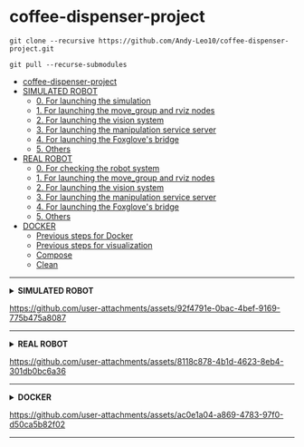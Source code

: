 # coffee-dispenser-project

```
git clone --recursive https://github.com/Andy-Leo10/coffee-dispenser-project.git
```
```
git pull --recurse-submodules
```

- [coffee-dispenser-project](#coffee-dispenser-project)
- [SIMULATED ROBOT](#simulated-robot)
  - [0. For launching the simulation](#0-for-launching-the-simulation)
  - [1. For launching the move\_group and rviz nodes](#1-for-launching-the-move_group-and-rviz-nodes)
  - [2. For launching the vision system](#2-for-launching-the-vision-system)
  - [3. For launching the manipulation service server](#3-for-launching-the-manipulation-service-server)
  - [4. For launching the Foxglove's bridge](#4-for-launching-the-foxgloves-bridge)
  - [5. Others](#5-others)
- [REAL ROBOT](#real-robot)
  - [0. For checking the robot system](#0-for-checking-the-robot-system)
  - [1. For launching the move\_group and rviz nodes](#1-for-launching-the-move_group-and-rviz-nodes-1)
  - [2. For launching the vision system](#2-for-launching-the-vision-system-1)
  - [3. For launching the manipulation service server](#3-for-launching-the-manipulation-service-server-1)
  - [4. For launching the Foxglove's bridge](#4-for-launching-the-foxgloves-bridge-1)
  - [5. Others](#5-others-1)
- [DOCKER](#docker)
  - [Previous steps for Docker](#previous-steps-for-docker)
  - [Previous steps for visualization](#previous-steps-for-visualization)
  - [Compose](#compose)
  - [Clean](#clean)

---

<details>
<summary><b>SIMULATED ROBOT</b></summary>

# SIMULATED ROBOT
## 0. For launching the simulation
```
source ~/ros2_ws/install/setup.bash; ros2 launch the_construct_office_gazebo starbots_ur3e.launch.xml
```
```
cd ~/ros2_ws/ ;colcon build --packages-select barista_gazebo ur_description ur_simulation_gazebo the_construct_office_gazebo --event-handlers console_direct+; source install/setup.bash; ros2 launch the_construct_office_gazebo starbots_ur3e.launch.xml
```
Making sure things are working
```
ros2 topic echo /joint_states
ros2 topic echo /robot_description
ros2 topic echo /tf
ros2 control list_controllers
ros2 run tf2_ros tf2_echo base_link tool0
ros2 run tf2_tools view_frames
```

## 1. For launching the move_group and rviz nodes
```
cd ~/ros2_ws/; colcon build --packages-select sim_moveit_config; source ~/ros2_ws/install/setup.bash; ros2 launch sim_moveit_config run_moveit.xml
```

## 2. For launching the vision system
Set the environment
```
export PYTHONPATH=$PYTHONPATH:/home/user/ros2_ws/src/coffee-dispenser-project/robot_ur3e_perception/venv/lib/python3.10/site-packages/
```
```
cd /home/user/ros2_ws/src/coffee-dispenser-project/robot_ur3e_perception; source venv/bin/activate
```
**LAUNCH**
```
cd ~/ros2_ws/ ;colcon build --packages-select robot_ur3e_perception --symlink-install; source install/setup.bash; ros2 launch robot_ur3e_perception alt_yolov5_tf.launch.py
```

## 3. For launching the manipulation service server
Set some parameters
```
ros2 param load /joint_trajectory_controller /home/user/ros2_ws/src/coffee-dispenser-project/robot_ur3e_manipulation/params/goal_precision_sim.yaml
```
```
ros2 param load /moveit_simple_controller_manager /home/user/ros2_ws/src/coffee-dispenser-project/robot_ur3e_manipulation/params/timeout_allowed.yaml
```
**LAUNCH**
```
cd ~/ros2_ws/; colcon build --packages-select robot_ur3e_manipulation; source install/setup.bash; ros2 launch robot_ur3e_manipulation sim_service_server.launch.py
```
Calling to service to order a coffee
```
ros2 service call /robot_ur3e_manipulation_ss robot_ur3e_manipulation/srv/DeliverCoffeeService 'coffe_order: true'
```

## 4. For launching the Foxglove's bridge
```
cd ~/ros2_ws/ ;colcon build --packages-select robot_ur3e_web;source install/setup.bash; ros2 launch robot_ur3e_web robot_ur3e_web.launch
```
if it is not installed
```
sudo apt-get update; sudo apt-get install ros-humble-foxglove-bridge
```
check the 'ip' of the virtual machine
```
rosbridge_address
```

## 5. Others
```
ros2 run teleop_twist_keyboard teleop_twist_keyboard --ros-args --remap cmd_vel:=/barista_1/cmd_vel
```
```
ros2 run gazebo_ros spawn_entity.py -file /home/user/ros2_ws/src/coffee-dispenser-project/universal_robot_ros2/the_construct_office_gazebo/models/portable_cup_2/color.sdf -x 14.16 -y -18.19 -z 1.025 -R 1.57 -P 0 -Y 0 -entity cupX
```
```
cd ~/ros2_ws/; colcon build --packages-select robot_ur3e_manipulation; source install/setup.bash; ros2 launch robot_ur3e_manipulation sim_pick_and_place_advanced.launch.py
```
</details>

https://github.com/user-attachments/assets/92f4791e-0bac-4bef-9169-775b475a8087

---

<details>
<summary><b>REAL ROBOT</b></summary>

# REAL ROBOT
## 0. For checking the robot system
Making sure things are going to work
```
ros2 topic echo /joint_states
ros2 topic echo /robot_description
ros2 topic echo /tf
ros2 control list_controllers
ros2 run tf2_ros tf2_echo base_link tool0
ros2 run tf2_tools view_frames
```

## 1. For launching the move_group and rviz nodes
for real arm
```
cd ~/ros2_ws/; colcon build --packages-select real_moveit_config; source ~/ros2_ws/install/setup.bash; ros2 launch real_moveit_config run_moveit.xml
```

## 2. For launching the vision system
Set the environment
```
export PYTHONPATH=$PYTHONPATH:/home/user/ros2_ws/src/coffee-dispenser-project/robot_ur3e_perception/venv/lib/python3.10/site-packages/
```
```
cd /home/user/ros2_ws/src/coffee-dispenser-project/robot_ur3e_perception; source venv/bin/activate
```
**LAUNCH**
```
cd ~/ros2_ws/ ;colcon build --packages-select robot_ur3e_perception --symlink-install; source install/setup.bash; ros2 launch robot_ur3e_perception real_yolov5_tf.launch.py
```
optionally
```
ros2 param set /D415/D415 pointcloud.enable true
```

## 3. For launching the manipulation service server
Set some parameters
```
ros2 param load /scaled_joint_trajectory_controller /home/user/ros2_ws/src/coffee-dispenser-project/robot_ur3e_manipulation/params/goal_precision_real.yaml
```
```
ros2 param load /moveit_simple_controller_manager /home/user/ros2_ws/src/coffee-dispenser-project/robot_ur3e_manipulation/params/timeout_allowed.yaml
```
**LAUNCH**
```
cd ~/ros2_ws/; colcon build --packages-select robot_ur3e_manipulation; source install/setup.bash; ros2 launch robot_ur3e_manipulation real_service_server.launch.py
```
Calling to service to order a coffee
```
ros2 service call /robot_ur3e_manipulation_ss robot_ur3e_manipulation/srv/DeliverCoffeeService 'coffe_order: true'
```

## 4. For launching the Foxglove's bridge
```
cd ~/ros2_ws/ ;colcon build --packages-select robot_ur3e_web;source install/setup.bash; ros2 launch robot_ur3e_web robot_ur3e_web.launch
```
if it is not installed
```
sudo apt-get update; sudo apt-get install ros-humble-foxglove-bridge
```
check the 'ip' of the virtual machine
```
rosbridge_address
```
## 5. Others
```
cd ~/ros2_ws/; colcon build --packages-select robot_ur3e_manipulation; source install/setup.bash; ros2 launch robot_ur3e_manipulation real_pick_and_place_advanced.launch.py
```
</details>

https://github.com/user-attachments/assets/8118c878-4b1d-4623-8eb4-301db0bc6a36

---

<details>
<summary><b>DOCKER</b></summary>

# DOCKER

## Previous steps for Docker 
**installation**
```
sudo apt-get update
sudo apt-get install docker.io docker-compose -y
sudo service docker start
```
**add user to docker-group**
```
sudo usermod -aG docker $USER
newgrp docker
```

## Previous steps for visualization
**check display available**
```
ls -la /tmp/.X11-unix/
echo $DISPLAY
```
**remove restrictions to X-server**
```
xhost +local:root
```

## Compose
```
docker-compose -f docker-compose-sim.yml up --build
docker-compose -f docker-compose-sim.yml up --build | tee build.log
```
execute a bash of the service
```
docker exec -it container_NAME /bin/bash
```

## Clean
```
docker kill $(docker ps -aq) &> /dev/null;
docker container prune -f
docker rmi $(docker images -q) -f
```

</details>

https://github.com/user-attachments/assets/ac0e1a04-a869-4783-97f0-d50ca5b82f02

---
